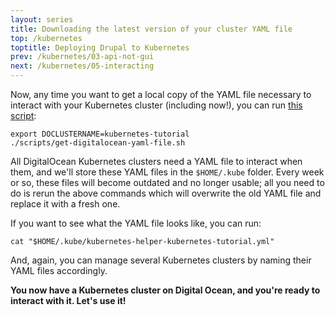 ```yaml
---
layout: series
title: Downloading the latest version of your cluster YAML file
top: /kubernetes
toptitle: Deploying Drupal to Kubernetes
prev: /kubernetes/03-api-not-gui
next: /kubernetes/05-interacting
---
```


Now, any time you want to get a local copy of the YAML file necessary to interact with your Kubernetes cluster (including now!), you can run [this script](https://github.com/dcycle/dcycle-kube-helper/blob/master/scripts/get-digitalocean-yaml-file.sh):

    export DOCLUSTERNAME=kubernetes-tutorial
    ./scripts/get-digitalocean-yaml-file.sh

All DigitalOcean Kubernetes clusters need a YAML file to interact when them, and we'll store these YAML files in the `$HOME/.kube` folder. Every week or so, these files will become outdated and no longer usable; all you need to do is rerun the above commands which will overwrite the old YAML file and replace it with a fresh one.

If you want to see what the YAML file looks like, you can run:

    cat "$HOME/.kube/kubernetes-helper-kubernetes-tutorial.yml"

And, again, you can manage several Kubernetes clusters by naming their YAML files accordingly.

**You now have a Kubernetes cluster on Digital Ocean, and you're ready to interact with it. Let's use it!**
